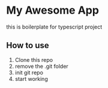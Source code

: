 # My Awesome App

this is boilerplate for typescript project

## How to use

1. Clone this repo
2. remove the .git folder
3. init git repo
4. start working
